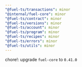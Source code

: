 ```yaml
---
"@fuel-ts/transactions": minor
"@internal/fuel-core": minor
"@fuel-ts/contract": minor
"@fuel-ts/versions": minor
"@fuel-ts/account": minor
"@fuel-ts/program": minor
"@fuel-ts/recipes": minor
"@fuel-ts/errors": minor
"@fuel-ts/utils": minor
---
```


chore!: upgrade `fuel-core` to `0.41.0`
